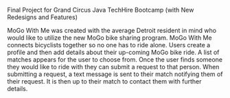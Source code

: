 Final Project for Grand Circus Java TechHire Bootcamp (with New Redesigns and Features)

MoGo With Me was created with the average Detroit resident in mind who would like to utilize the new MoGo bike sharing program.
MoGo With Me connects bicyclists together so no one has to ride alone. Users create a profile and then add details about their up-coming 
MoGo bike ride. A list of matches appears for the user to choose from. Once the user finds someone they would like to ride with they can 
submit a request to that person. When submitting a request, a text message is sent to their match notifying them of their request. 
It is then up to their match to contact them with further details.
